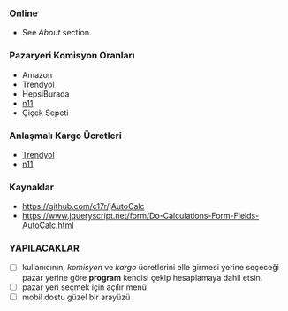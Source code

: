 ### Online
- See *About* section.

### Pazaryeri Komisyon Oranları
- Amazon
- Trendyol
- HepsiBurada
- [n11](https://magazadestek.n11.com/s/komisyon-oranlari)
- Çiçek Sepeti

### Anlaşmalı Kargo Ücretleri
- [Trendyol](https://tymp.mncdn.com/prod/documents/engagement/kargo/guncel_kargo_fiyatlari.pdf)
- [n11](https://www.n11.com/kampanyalar/ozel-kargo-kampanyasi)

### Kaynaklar
- https://github.com/c17r/jAutoCalc
- https://www.jqueryscript.net/form/Do-Calculations-Form-Fields-AutoCalc.html

### YAPILACAKLAR
- [ ] kullanıcının, *komisyon* ve *kargo* ücretlerini elle girmesi yerine seçeceği pazar yerine göre **program** kendisi çekip hesaplamaya dahil etsin.
- [ ] pazar yeri seçmek için açılır menü
- [ ] mobil dostu güzel bir arayüzü
